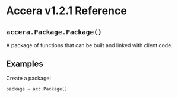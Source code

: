 [//]: # (Project: Accera)
[//]: # (Version: v1.2.1)

# Accera v1.2.1 Reference

## `accera.Package.Package()`
A package of functions that can be built and linked with client code.

## Examples

Create a package:

```python
package = acc.Package()
```

<div style="page-break-after: always;"></div>
